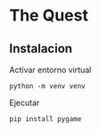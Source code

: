 # The Quest

## Instalacion

Activar entorno virtual
```
python -m venv venv
```

Ejecutar
```
pip install pygame
```